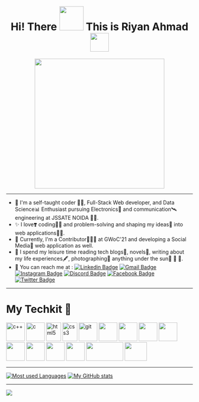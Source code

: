 
<h1 align ="center"> Hi! There <img src = "https://media.tenor.com/images/b617c36f9db276d3146e974b8ff64f4c/tenor.gif" width = 65 /> This is Riyan Ahmad
  <img src ="https://media.tenor.com/images/005e99522fd298c8391bb66d1f7274e9/tenor.gif" width = 50 /> </h1>
  
  <div align = "center">
  <img src ="https://media2.giphy.com/media/WFZvB7VIXBgiz3oDXE/giphy.gif?cid=ecf05e47go2wua2pqiidm1pwg1kt0qdcub7330k6wwbnifwi&rid=giphy.gif&ct=s" width = 350>
  </div>
  <hr>
  
  - 👦 I'm a self-taught coder 🧑‍💻, Full-Stack Web developer, and Data Science📊 Enthusiast pursuing Electronics🤖 and communication🛰️ engineering at JSSATE NOIDA 👨‍🎓.
  - ✨ I love❣️ coding👨‍💻 and problem-solving and shaping my ideas💭 into web applications👨‍💻.
  - 👯 Currently, I'm a Contributor👨‍👦‍👦 at GWoC'21 and developing a Social Media📱 web application as well.
  - 🥰 I spend my leisure time reading tech blogs📱, novels📗, writing about my life experiences🖋, photographing📸 anything under the sun🌻 🍂 🐇.
  - 📩 You can reach me at :
[![Linkedin Badge](https://img.shields.io/badge/-RiyanAhmad-blue?style=flat-square&logo=Linkedin&logoColor=white&link=https://www.linkedin.com/in/riyanahmad/)](https://www.linkedin.com/in/riyanahmad/)
[![Gmail Badge](https://img.shields.io/badge/-riyanahmad99@gmail.com-c14438?style=flat-square&logo=Gmail&logoColor=white&link=mailto:riyanahmad99@gmail.com)](mailto:riyanahmad99@gmail.com)
[![Instagram Badge](https://img.shields.io/badge/-rnriyan-important?style=flat-square&logo=instagram&logoColor=white&link=https://www.instagram.com/rnriyan/)](https://www.instagram.com/rnriyan/)
[![Discord Badge](https://img.shields.io/badge/-dexterrxx-blue?style=flat-square&logo=discord&logoColor=white&link=https://discord.gg/qnqR2rphEH)](https://discord.gg/qnqR2rphEH)
[![Facebook Badge](https://img.shields.io/badge/-RiyanAhmad-informational?style=flat-square&logo=facebook&logoColor=white&link=https://www.facebook.com/dexterrxx31)](https:https://www.facebook.com/dexterrxx31)
[![Twitter Badge](https://img.shields.io/badge/-Rnriyan-9cf?style=flat-square&logo=twitter&logoColor=white&link=https://twitter.com/Rnriyan31)](https://twitter.com/Rnriyan31)
   <hr>

# My Techkit 🧰 

<p align="left">
<img src="https://img.icons8.com/color/144/000000/c-plus-plus-logo.png" alt="c++" width="50" height="50"/>
<img src="https://img.icons8.com/color/48/000000/c-programming.png" alt="c" width="50" height="50"/>
<img src="https://upload.wikimedia.org/wikipedia/commons/thumb/6/61/HTML5_logo_and_wordmark.svg/512px-HTML5_logo_and_wordmark.svg.png" alt="html5" width="40" height="50"/> 
<img src="https://upload.wikimedia.org/wikipedia/commons/thumb/d/d5/CSS3_logo_and_wordmark.svg/1200px-CSS3_logo_and_wordmark.svg.png" alt="css3" width="40" height="50"/> 
<img src="https://www.vectorlogo.zone/logos/git-scm/git-scm-icon.svg" alt="git" width="50" height="50"/>
<img src="https://img.icons8.com/color/144/000000/javascript--v1.png" width="50" height="50"/>
<img src="https://img.icons8.com/color/144/000000/python--v2.png" width="50" height="50"/>
<img src="https://img.icons8.com/color/144/000000/nodejs.png" width="50" height="50"/>
<img src="https://img.icons8.com/officel/80/000000/react.png" width="50" height="50"/>
<img src="https://img.icons8.com/color/144/000000/mysql-logo.png" width="50" height="50"/>
<img src="https://img.icons8.com/color/144/000000/mongodb.png" width="50" height="50"/>
<img src="https://img.icons8.com/dusk/128/000000/php-logo.png" width="50" height="50"/>
<img src="https://symbols.getvecta.com/stencil_92/77_pytorch-icon.3e1681b72a.svg" width="50" height="50"/>
<img src="https://upload.wikimedia.org/wikipedia/commons/7/7a/ROS_cat.png" width="100" height="50"/>
<img src="https://upload.wikimedia.org/wikipedia/commons/thumb/b/b2/Bootstrap_logo.svg/2560px-Bootstrap_logo.svg.png" width="60" height="50"/>
</p>
<hr>

[![Most used Languages](https://github-readme-stats.vercel.app/api/top-langs/?username=dexterrxx31&exclude_repo=DeepLearning_PyTorch,Machine-Learning,e-yantra&theme=radical)](https://github.com/dexterrxx31/github-readme-stats) 
[![My GitHub stats](https://github-readme-stats.vercel.app/api?username=dexterrxx31&show_icons=true&theme=radical)](https://github.com/dexterrxx31/github-readme-stats)

<hr>

![](https://komarev.com/ghpvc/?username=dexterrxx31&color=red&style=flat-square)

<!--
**dexterrxx31/dexterrxx31** is a ✨ _special_ ✨ repository because its `README.md` (this file) appears on your GitHub profile.

Here are some ideas to get &you started:
--
<!-- 💬 Ask me about ...
- 🤔 I’m looking for help with Backend Development--> 

<!-- 😄 Pronouns: ...
- ⚡ Fun fact: ... -->

